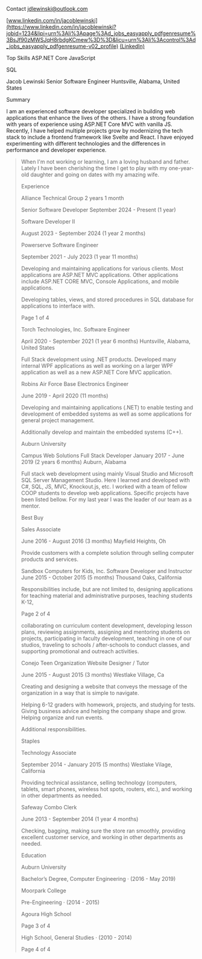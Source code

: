 Contact <jdlewinski@outlook.com>

[www.linkedin.com/in/jacoblewinski](https://www.linkedin.com/in/jacoblewinski?jobid=1234&lipi=urn%3Ali%3Apage%3Ad_jobs_easyapply_pdfgenresume%3BsJf90zMWSJqH8rbdgKCmew%3D%3D&licu=urn%3Ali%3Acontrol%3Ad_jobs_easyapply_pdfgenresume-v02_profile)
[(LinkedIn)](https://www.linkedin.com/in/jacoblewinski?jobid=1234&lipi=urn%3Ali%3Apage%3Ad_jobs_easyapply_pdfgenresume%3BsJf90zMWSJqH8rbdgKCmew%3D%3D&licu=urn%3Ali%3Acontrol%3Ad_jobs_easyapply_pdfgenresume-v02_profile)

Top Skills ASP.NET Core JavaScript

SQL

Jacob Lewinski Senior Software Engineer Huntsville, Alabama, United
States

Summary

I am an experienced software developer specialized in building web
applications that enhance the lives of the others. I have a strong
foundation with years of experience using ASP.NET Core MVC with vanilla
JS. Recently, I have helped multiple projects grow by modernizing the
tech stack to include a frontend framework like Svelte and React. I have
enjoyed experimenting with different technologies and the differences in
performance and developer experience.

> When I'm not working or learning, I am a loving husband and father.
> Lately I have been cherishing the time I get to play with my
> one-year-old daughter and going on dates with my amazing wife.
>
> Experience
>
> Alliance Technical Group 2 years 1 month
>
> Senior Software Developer September 2024 - Present (1 year)
>
> Software Developer II
>
> August 2023 - September 2024 (1 year 2 months)
>
> Powerserve Software Engineer
>
> September 2021 - July 2023 (1 year 11 months)
>
> Developing and maintaining applications for various clients. Most
> applications are ASP.NET MVC applications. Other applications include
> ASP.NET CORE MVC, Console Applications, and mobile applications.
>
> Developing tables, views, and stored procedures in SQL database for
> applications to interface with.
>
> Page 1 of 4
>
> Torch Technologies, Inc. Software Engineer
>
> April 2020 - September 2021 (1 year 6 months) Huntsville, Alabama,
> United States
>
> Full Stack development using .NET products. Developed many internal
> WPF applications as well as working on a larger WPF application as
> well as a new ASP.NET Core MVC application.
>
> Robins Air Force Base Electronics Engineer
>
> June 2019 - April 2020 (11 months)
>
> Developing and maintaining applications (.NET) to enable testing and
> development of embedded systems as well as some applications for
> general project management.
>
> Additionally develop and maintain the embedded systems (C++).
>
> Auburn University
>
> Campus Web Solutions Full Stack Developer January 2017 - June 2019 (2
> years 6 months) Auburn, Alabama
>
> Full stack web development using mainly Visual Studio and Microsoft
> SQL Server Management Studio. Here I learned and developed with C#,
> SQL, JS, MVC, Knockout.js, etc. I worked with a team of fellow COOP
> students to develop web applications. Specific projects have been
> listed bellow. For my last year I was the leader of our team as a
> mentor.
>
> Best Buy
>
> Sales Associate
>
> June 2016 - August 2016 (3 months) Mayfield Heights, Oh
>
> Provide customers with a complete solution through selling computer
> products and services.
>
> Sandbox Computers for Kids, Inc. Software Developer and Instructor
> June 2015 - October 2015 (5 months) Thousand Oaks, California
>
> Responsibilities include, but are not limited to, designing
> applications for teaching material and administrative purposes,
> teaching students K-12,
>
> Page 2 of 4
>
> collaborating on curriculum content development, developing lesson
> plans, reviewing assignments, assigning and mentoring students on
> projects, participating in faculty development, teaching in one of our
> studios, traveling to schools / after-schools to conduct classes, and
> supporting promotional and outreach activities.
>
> Conejo Teen Organization Website Designer / Tutor
>
> June 2015 - August 2015 (3 months) Westlake Village, Ca
>
> Creating and designing a website that conveys the message of the
> organization in a way that is simple to navigate.
>
> Helping 6-12 graders with homework, projects, and studying for tests.
> Giving business advice and helping the company shape and grow. Helping
> organize and run events.
>
> Additional responsibilities.
>
> Staples
>
> Technology Associate
>
> September 2014 - January 2015 (5 months) Westlake Vilage, California
>
> Providing technical assistance, selling technology (computers,
> tablets, smart phones, wireless hot spots, routers, etc.), and working
> in other departments as needed.
>
> Safeway Combo Clerk
>
> June 2013 - September 2014 (1 year 4 months)
>
> Checking, bagging, making sure the store ran smoothly, providing
> excellent customer service, and working in other departments as
> needed.
>
> Education
>
> Auburn University
>
> Bachelor’s Degree, Computer Engineering · (2016 - May 2019)
>
> Moorpark College
>
> Pre-Engineering · (2014 - 2015)
>
> Agoura High School
>
> Page 3 of 4
>
> High School, General Studies · (2010 - 2014)
>
> Page 4 of 4

